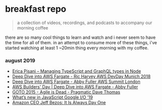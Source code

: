 # breakfast repo
> a collection of videos, recordings, and podcasts to accompany our morning coffee

there are so many cool things to learn and watch and i never seem to have the time for all of them. in an attempt to consume more of these things, i've started watching at least 1 ~20min thing every morning with my coffee.

### august 2019

- [Erica Pisani – Managing TypeScript and GraphQL types in Node](https://www.youtube.com/watch?v=Z1vBg7slKjY)
- [Deep Dive into AWS Fargate - Ric Harvey AWS DevDay Munich 2018](https://www.youtube.com/watch?v=IEvLkwdFgnU)
- [Deep Dive into AWS Fargate - Abby Fuller AWS Summit London](https://www.youtube.com/watch?v=xBgiArJHv7E)
- [AWS Builders' Day | Deep Dive into AWS Fargate - Abby Fuller](https://www.youtube.com/watch?v=ye3-gUwu9tI)
- [GOTO 2015 - Agile is Dead - Pragmatic Dave Thomas](https://www.youtube.com/watch?v=a-BOSpxYJ9M)
- [What’s new in JavaScript Google I/O ’19](https://www.youtube.com/watch?v=c0oy0vQKEZE)
- [Amazon CEO Jeff Bezos: It Is Always Day One](https://www.youtube.com/watch?v=KPbKeNghRYE)